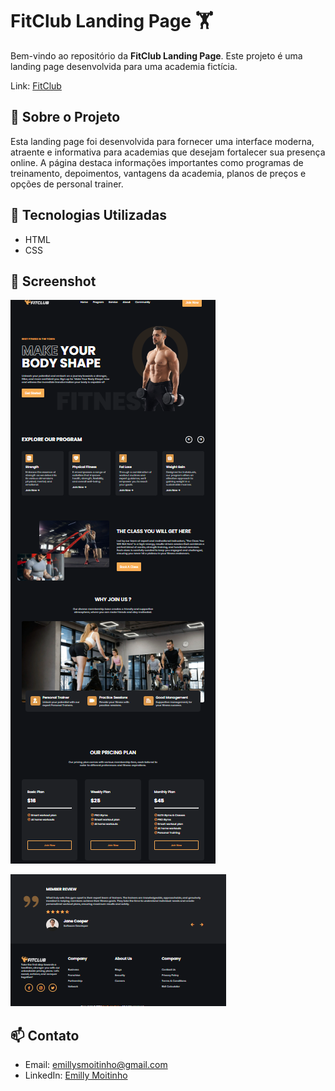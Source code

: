 # FitClub Landing Page 🏋️

Bem-vindo ao repositório da **FitClub Landing Page**. Este projeto é uma landing page desenvolvida para uma academia fictícia.

Link: [FitClub](https://emillymoitinho.github.io/FitClub/)

## 📝 Sobre o Projeto
Esta landing page foi desenvolvida para fornecer uma interface moderna, atraente e informativa para academias que desejam fortalecer sua presença online. A página destaca informações importantes como programas de treinamento, depoimentos, vantagens da academia, planos de preços e opções de personal trainer.

## 🚀 Tecnologias Utilizadas
- HTML
- CSS

## 📸 Screenshot
![FitClub Landing Page Screenshot](images/1Screenshot.png)

![FitClub Landing Page Screenshot](images/2Screenshot.png)

## 📫 Contato

- Email: emillysmoitinho@gmail.com
- LinkedIn: [Emilly Moitinho](https://www.linkedin.com/in/emillymoitinho/)
